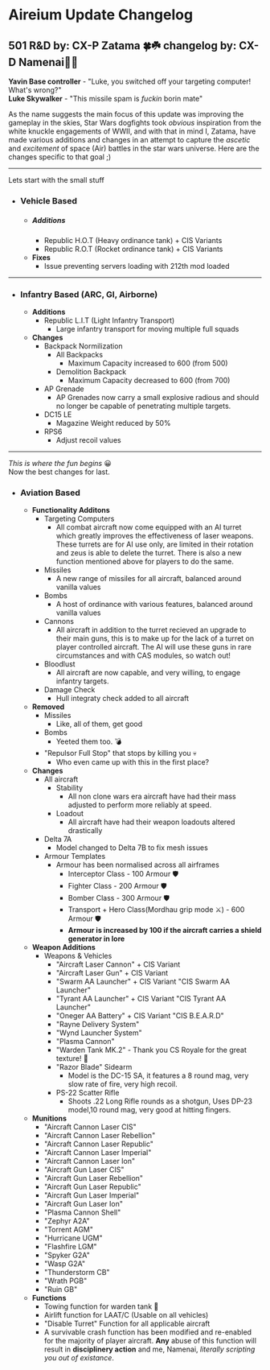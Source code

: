 # Aireium Update Changelog
501 R&D 
by: **CX-P Zatama** 🍀☘️
changelog by: **CX-D Namenai**🐉🐲
---
**Yavin Base controller** - "Luke, you switched off your targeting computer! What's wrong?"   
**Luke Skywalker** - "This missile spam is *fuckin* borin mate"

As the name suggests the main focus of this update was improving the gameplay in the skies, Star Wars dogfights took *obvious* inspiration from the white knuckle engagements of WWII, and with that in mind I, Zatama,  have made various additions and changes in an attempt to capture the *ascetic* and *excitement* of space (Air) battles in the star wars universe. Here are the changes specific to that goal ;)

---
Lets start with the small stuff

- ###  Vehicle Based
    + ##### Additions
        +   Republic H.O.T (Heavy ordinance tank) + CIS Variants
        +   Republic R.O.T (Rocket ordinance tank) + CIS Variants
    + **Fixes**
        +  Issue preventing servers loading with 212th mod loaded
---
- ### Infantry Based (ARC, GI, Airborne)
    + **Additions**
        +  Republic L.I.T (Light Infantry Transport) 
            * Large infantry transport for moving multiple full squads  
    + **Changes**
        +  Backpack Normilization
            + All Backpacks
                + Maximum Capacity increased to 600 (from 500) 
            + Demolition Backpack
                + Maximum Capacity decreased to 600 (from 700)
        +  AP Grenade
            + AP Grenades now carry a small explosive radious and should no longer be capable of penetrating multiple targets.     
        +  DC15 LE
            + Magazine Weight reduced by 50% 
        +  RPS6
            + Adjust recoil values  
---
*This is where the fun begins* 😀  
Now the best changes for last.
- ### Aviation Based
    + **Functionality Additons** 
        + Targeting Computers
            + All combat aircraft now come equipped with an AI turret which greatly improves the effectiveness of laser weapons. These turrets are for AI use only, are limited in their rotation and zeus is able to delete the turret. There is also a new function mentioned above for players to do the same.
        + Missiles
            + A new range of missiles for all aircraft, balanced around vanilla values
        + Bombs
            + A host of ordinance with various features, balanced around vanilla values
        + Cannons
            + All aircraft in addition to the turret recieved an upgrade to their main guns, this is to make up for the lack of a turret on player controlled aircraft. The AI will use these guns in rare circumstances and with CAS modules, so watch out!
        + Bloodlust
            + All aircraft are now capable, and very willing, to engage infantry targets.
        + Damage Check
            + Hull integraty check added to all aircraft   
    + **Removed**
        + Missiles
            + Like, all of them, get good
        + Bombs
            + Yeeted them too. 💣
        + "Repulsor Full Stop" that stops by killing you 💀
            + Who even came up with this in the first place? 
    + **Changes**
        + All aircraft
            + Stability
                + All non clone wars era aircraft have had their mass adjusted to perform more reliably at speed.
            + Loadout
                + All aircraft have had their weapon loadouts altered drastically
        + Delta 7A
            + Model changed to Delta 7B to fix mesh issues
        + Armour Templates
            + Armour has been normalised across all airframes
                +   Interceptor Class - 100 Armour 🛡️
                +   Fighter Class - 200 Armour 🛡️
                +   Bomber Class - 300 Armour 🛡️
                +   Transport + Hero Class(Mordhau grip mode ⚔️) - 600 Armour 🛡️
                +   **Armour is increased by 100 if the aircraft carries a shield generator in lore**
    + **Weapon Additions**
        + Weapons & Vehicles
            + "Aircraft Laser Cannon" + CIS Variant
            + "Aircraft Laser Gun" + CIS Variant
            + "Swarm AA Launcher" + CIS Variant "CIS Swarm AA Launcher"
            + "Tyrant AA Launcher" + CIS Variant "CIS Tyrant AA Launcher"
            + "Oneger AA Battery" + CIS Variant "CIS B.E.A.R.D"
            + "Rayne Delivery System"
            + "Wynd Launcher System"
            + "Plasma Cannon"
            + "Warden Tank MK.2" - Thank you CS Royale for the great texture! 💚
            + "Razor Blade" Sidearm 
                + Model is the DC-15 SA, it features a 8 round mag, very slow rate of fire, very high recoil.
            + PS-22 Scatter Rifle
                + Shoots .22 Long Rifle rounds as a shotgun, Uses DP-23 model,10 round mag, very good at hitting fingers.
    + **Munitions**
        + "Aircraft Cannon Laser CIS"
        + "Aircraft Cannon Laser Rebellion"
        +   "Aircraft Cannon Laser Republic"
        +   "Aircraft Cannon Laser Imperial"
        +   "Aircraft Cannon Laser Ion"
        +   "Aircraft Gun Laser CIS"
        +   "Aircraft Gun Laser Rebellion"
        +   "Aircraft Gun Laser Republic"
        +   "Aircraft Gun Laser Imperial"
        +   "Aircraft Gun Laser Ion"
        +   "Plasma Cannon Shell"
        +   "Zephyr A2A"
        +   "Torrent AGM"
        +   "Hurricane UGM"
        +   "Flashfire LGM"
        +   "Spyker G2A"
        +   "Wasp G2A"
        +   "Thunderstorm CB"
        +   "Wrath PGB"
        +   "Ruin GB"
    + **Functions**
        + Towing function for warden tank 💖
        + Airlift function for LAAT/C (Usable on all vehicles)
        + "Disable Turret" Function for all applicable aircraft
        + A survivable crash function has been modified and re-enabled for the majority of player aircraft. **Any** abuse of this function will result in **disciplinery action** and me, Namenai, *literally scripting you out of existance*. 
